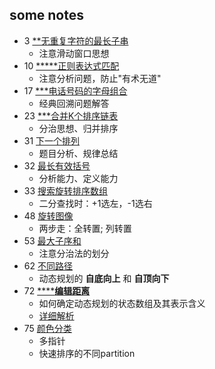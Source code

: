 some notes
---------

- 3 [**无重复字符的最长子串](/src/_python/hot100/3_LongestSubstringWithoutRepeatingCharacters.py)
    - 注意滑动窗口思想
- 10 [*****正则表达式匹配](/src/_python/hot100/10_RegularExpressionMatching.py)
    - 注意分析问题，防止"有术无道"
- 17 [***电话号码的字母组合](/src/_python/hot100/17_LetterCombinationsofaPhoneNumber.py)
    - 经典回溯问题解答
- 23 [***合并K个排序链表](/src/_python/hot100/23_MergekSortedLists.py)
    - 分治思想、归并排序
- 31 [下一个排列](/src/_python/hot100/31_NextPermutation.py)
    - 题目分析、规律总结
- 32 [最长有效括号](/src/_python/hot100/32_LongestValidParentheses.py)
    - 分析能力、定义能力
- 33 [搜索旋转排序数组](/src/_python/hot100/33_SearchinRotatedSortedArray.py)
    - 二分查找时：+1选左，-1选右
- 48 [旋转图像](/src/_python/hot100/48_RotateImage.py)
    - 两步走：全转置; 列转置
- 53 [最大子序和](/src/_python/hot100/53_MaximumSubarray.py)
    - 注意分治法的划分
- 62 [不同路径](/src/_python/hot100/62_UniquePaths.py)
    - 动态规划的 **自底向上** 和 **自顶向下**
- 72 [******编辑距离**](/src/_python/hot100/72_EditDistance.py)
    - 如何确定动态规划的状态数组及其表示含义
    - [详细解析](https://leetcode-cn.com/problems/edit-distance/solution/zi-di-xiang-shang-he-zi-ding-xiang-xia-by-powcai-3/)
- 75 [颜色分类](/src/_python/hot100/75_SortColors.py)
    - 多指针
    - 快速排序的不同partition


